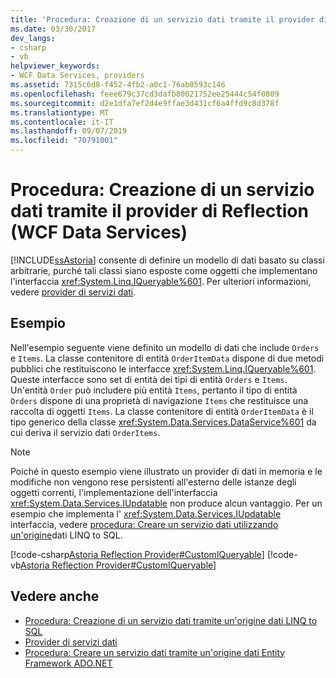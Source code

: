 ```yaml
---
title: 'Procedura: Creazione di un servizio dati tramite il provider di Reflection (WCF Data Services)'
ms.date: 03/30/2017
dev_langs:
- csharp
- vb
helpviewer_keywords:
- WCF Data Services, providers
ms.assetid: 7315c6d8-f452-4fb2-a0c1-76ab0593c146
ms.openlocfilehash: feee679c37cd3dafb80021752ee25444c54f0809
ms.sourcegitcommit: d2e1dfa7ef2d4e9ffae3d431cf6a4ffd9c8d378f
ms.translationtype: MT
ms.contentlocale: it-IT
ms.lasthandoff: 09/07/2019
ms.locfileid: "70791001"
---
```

# <a name="how-to-create-a-data-service-using-the-reflection-provider-wcf-data-services"></a>Procedura: Creazione di un servizio dati tramite il provider di Reflection (WCF Data Services)
[!INCLUDE[ssAstoria](../../../../includes/ssastoria-md.md)] consente di definire un modello di dati basato su classi arbitrarie, purché tali classi siano esposte come oggetti che implementano l'interfaccia <xref:System.Linq.IQueryable%601>. Per ulteriori informazioni, vedere [provider di servizi dati](data-services-providers-wcf-data-services.md).  
  
## <a name="example"></a>Esempio  
 Nell'esempio seguente viene definito un modello di dati che include `Orders` e `Items`. La classe contenitore di entità `OrderItemData` dispone di due metodi pubblici che restituiscono le interfacce <xref:System.Linq.IQueryable%601>. Queste interfacce sono set di entità dei tipi di entità `Orders` e `Items`. Un'entità `Order` può includere più entità `Items`, pertanto il tipo di entità `Orders` dispone di una proprietà di navigazione `Items` che restituisce una raccolta di oggetti `Items`. La classe contenitore di entità `OrderItemData` è il tipo generico della classe <xref:System.Data.Services.DataService%601> da cui deriva il servizio dati `OrderItems`.  
  
> [!NOTE]
> Poiché in questo esempio viene illustrato un provider di dati in memoria e le modifiche non vengono rese persistenti all'esterno delle istanze degli oggetti correnti, l'implementazione dell'interfaccia <xref:System.Data.Services.IUpdatable> non produce alcun vantaggio. Per un esempio che implementa l' <xref:System.Data.Services.IUpdatable> interfaccia, vedere [procedura: Creare un servizio dati utilizzando un'origine](create-a-data-service-using-linq-to-sql-wcf.md)dati LINQ to SQL.  
  
 [!code-csharp[Astoria Reflection Provider#CustomIQueryable](../../../../samples/snippets/csharp/VS_Snippets_Misc/astoria_reflection_provider/cs/orderitems.svc.cs#customiqueryable)]
 [!code-vb[Astoria Reflection Provider#CustomIQueryable](../../../../samples/snippets/visualbasic/VS_Snippets_Misc/astoria_reflection_provider/vb/orderitems.svc.vb#customiqueryable)]  
  
## <a name="see-also"></a>Vedere anche

- [Procedura: Creazione di un servizio dati tramite un'origine dati LINQ to SQL](create-a-data-service-using-linq-to-sql-wcf.md)
- [Provider di servizi dati](data-services-providers-wcf-data-services.md)
- [Procedura: Creare un servizio dati tramite un'origine dati Entity Framework ADO.NET](create-a-data-service-using-an-adonet-ef-data-wcf.md)
